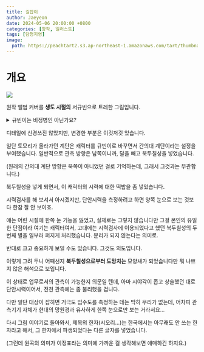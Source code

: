 ```yaml
---
title: 길잡이
author: Jaeyeon
date: 2024-05-06 20:00:00 +0800
categories: [창작, 일러스트]
tags: [담청지영]
image:
  path: https://peachtart2.s3.ap-northeast-1.amazonaws.com/tart/thumbnail-b6c7f037-3050-48e5-a05c-a17eda9f7727.webp
---
```


# 개요

![](https://peachtart2.s3.ap-northeast-1.amazonaws.com/tart/thumbnail-b6c7f037-3050-48e5-a05c-a17eda9f7727.webp)

원작 앨범 커버를 **생도 시절의** 서규빈으로 트레한 그림입니다.

<details>
    <summary>규빈이는 비정병인 아닌가요?</summary>

평소에 티가 안날 뿐이지 아닙니다. 오히려 담영이랑 유한이는 성장과정에서의 고립이 가장 큰 이슈였는데, 규빈이 같은 경우에는 주변 환경 자체는 해롭지 않은 편이었지만 큰일을 겪은 케이스입니다. 상경한 이후로는 사람들이랑도 잘 섞이고, 뭔 일 없으면 증상이 크게 발현 안되는 경증이긴 합니다아... 그래도 오래 알던 주변사람들은 대충 성향 파악해서 챙겨주고 있습니다. **담영이 생도로 오기 전에는 자기 그룹에서 얘가 막내였음.**

</details>

디테일에 신경쓰진 않았지만, 변경한 부분은 이것저것 있습니다.

일단 토모리가 올라가던 계단은 캐릭터를 규빈이로 바꾸면서 간의대 계단이라는 설정을 부여했습니다. 일반적으로 관측 방향은 남쪽이니까, 달을 빼고 북두칠성을 넣었습니다. 

(원래의 간의대 계단 방향은 북쪽이 아니었던 걸로 기억하는데, 그래서 그것과는 무관합니다.)

북두칠성을 넣게 되면서, 이 캐릭터의 시력에 대한 떡밥을 좀 넣었습니다.

시력검사를 해 보셔서 아시겠지만, 단안시력을 측정하려고 하면 양쪽 눈으로 보는 것보다 한참 잘 안 보이죠.

얘는 어린 시절에 한쪽 눈 기능을 잃었고, 실제로는 그렇지 않습니다만 그걸 본인의 유일한 단점이라 여기는 캐릭터여서, 고대에는 시력검사에 이용되었다고 헀던 북두칠성의 두번째 별을 일부러 퍼지게 처리했습니다. 분리가 되지 않는다는 의미로.

반대로 크고 중요하게 보일 수도 있습니다. 그것도 의도입니다.

이렇게 그려 두니 어째선지 **북두칠성으로부터 도망치는** 모양새가 되었습니다만 뭐 나쁘지 않은 해석으로 보입니다.

이 상태로 업무로서의 관측이 가능한지 의문일 텐데, 아마 시야각이 좁고 상술했던 대로 단안시력이어서, 전천 관측에는 좀 불리했을 겁니다.

다만 일단 대상이 잡히면 거극도 입수도를 측정하는 데는 딱히 무리가 없는데, 어차피 관측기기 자체가 현대의 망원경과 유사하게 한쪽 눈으로만 보는 거라서요...

다시 그림 이야기로 돌아와서, 제목의 한자(시오리...)는 한국에서는 아무래도 안 쓰는 한자라고 해서, 그 한자에서 파생되었다는 다른 글자를 넣었습니다.

(그런데 원곡의 의미가 이정표라는 의미에 가까운 걸 생각해보면 애매하긴 하지요.)
